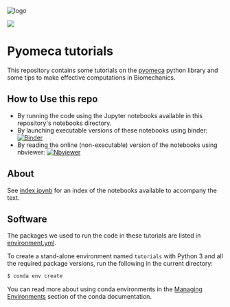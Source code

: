 <img
  src="https://raw.githubusercontent.com/pyomeca/design/master/logo/logo_plain_doc.svg?sanitize=true"
  alt="logo"
/>

[![](https://github.com/pyomeca/tutorials/workflows/CI/badge.svg)](https://github.com/pyomeca/tutorials/actions)

# Pyomeca tutorials
This repository contains some tutorials on the [pyomeca](https://github.com/pyomeca/pyomeca) python library and some tips to make effective computations in Biomechanics.

## How to Use this repo
- By running the code using the Jupyter notebooks available in this repository's notebooks directory.
- By launching executable versions of these notebooks using binder: [![Binder](https://mybinder.org/badge.svg)](https://mybinder.org/v2/gh/pyomeca/tutorials/master?urlpath=lab/tree/notebooks/index.ipynb)
- By reading the online (non-executable) version of the notebooks using nbviewer: [![Nbviewer](https://raw.github.com/jupyter/design/master/logos/Badges/nbviewer_badge.svg?sanitize=true)](https://nbviewer.jupyter.org/github/pyomeca/tutorials/blob/master/notebooks/index.ipynb)

## About
See [index.ipynb](https://nbviewer.jupyter.org/github/pyomeca/tutorials/blob/master/notebooks/index.ipynb) for an index of the notebooks available to accompany the text.

## Software
The packages we used to run the code in these tutorials are listed in [environment.yml](environment.yml).

To create a stand-alone environment named `tutorials` with Python 3 and all the required package versions, run the following in the current directory:

```bash
$ conda env create
```

You can read more about using conda environments in the [Managing Environments](http://conda.pydata.org/docs/using/envs.html) section of the conda documentation.
